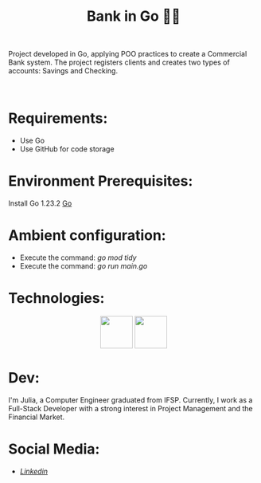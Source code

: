 <h1 align="center"> Bank in Go 👨‍💻</h1>
</br>

Project developed in Go, applying POO practices to create a Commercial Bank system. The project registers clients and creates two types of accounts: Savings and Checking.

</br>

# Requirements:

<ul>
  <li>Use Go </li>
  <li>Use GitHub for code storage</li>
</ul>

# Environment Prerequisites:

Install Go 1.23.2
<a href="https://go.dev/doc/install">Go</a>

# Ambient configuration:
<ul>
<li>Execute the command: <i>go mod tidy</i></li>
<li>Execute the command: <i>go run main.go</i></li>
</ul>

# Technologies:
<p align="center">
<img width="65px" height="65px" src="https://cdn.jsdelivr.net/gh/devicons/devicon@latest/icons/goland/goland-original.svg" />
<img width="65px" height="65px" src="https://cdn.jsdelivr.net/gh/devicons/devicon/icons/github/github-original-wordmark.svg" />
</p>

# Dev:

I'm Julia, a Computer Engineer graduated from IFSP. Currently, I work as a Full-Stack Developer with a strong interest in Project Management and the Financial Market.

# Social Media:

<ul>
<li><a href="https://www.linkedin.com/in/julia-m-9abba9110/" target="_blank"><i>Linkedin</i></a></li>
</ul>